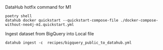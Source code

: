 DataHub hotfix command for M1

```
poetry shell
datahub docker quickstart --quickstart-compose-file ./docker-compose-without-neo4j-m1.quickstart.yml
```

Ingest dataset from BigQuery into Local file

```
datahub ingest -c  recipes/bigquery_public_to_datahub.yml
```
